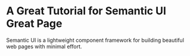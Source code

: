 # A Great Tutorial for Semantic UI Great Page

Semantic UI is a lightweight component framework for building 
beautiful web pages with minimal effort.

